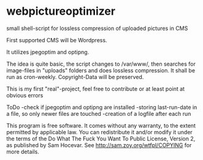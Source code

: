 webpictureoptimizer
===================

small shell-script for lossless compression of uploaded pictures in CMS

First supported CMS will be Wordpress.

It utilizes jpegoptim and optipng.

The idea is quite basic, the script changes to /var/www/, then searches for image-files in "uploads" folders and does lossless compression. 
It shall be run as cron-weekly.
Copyright-Data will be preserved.



This is my first "real"-project, feel free to contribute or at least point at obvious errors

ToDo
-check if jpegoptim and optipng are installed
-storing last-run-date in a file, so only newer files are touched
-creation of a logfile after each run


This program is free software. It comes without any warranty, to
the extent permitted by applicable law. You can redistribute it
and/or modify it under the terms of the Do What The Fuck You Want
To Public License, Version 2, as published by Sam Hocevar. See
http://sam.zoy.org/wtfpl/COPYING for more details.